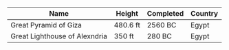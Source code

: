 |Name|Height|Completed|Country|
|---|---|---|---|
Great Pyramid of Giza | 480.6 ft | 2560 BC | Egypt 
Great Lighthouse of Alexndria | 350 ft | 280 BC | Egypt 
